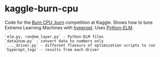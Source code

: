 kaggle-burn-cpu
===============

Code for the [Burn CPU, burn](http://inclass.kaggle.com/c/model-t4) competition at Kaggle. Shows how to tune Extreme Learning Machines with [hyperopt](https://github.com/hyperopt/hyperopt). Uses [Python-ELM](https://github.com/dclambert/Python-ELM).

	`elm.py, random_layer.py` - Python-ELM files
	`data2num.py` - convert data to numbers only
	`..._driver.py` - different flavours of optimization scripts to run
	`hyperopt_logs` - results from each driver
	
	